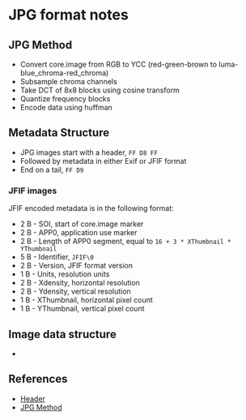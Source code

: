 # JPG format notes

## JPG Method

* Convert core.image from RGB to YCC (red-green-brown to luma-blue_chroma-red_chroma)
* Subsample chroma channels
* Take DCT of 8x8 blocks using cosine transform
* Quantize frequency blocks
* Encode data using huffman

## Metadata Structure

* JPG images start with a header, `FF D8 FF`
* Followed by metadata in either Exif or JFIF format
* End on a tail, `FF D9`

### JFIF images

JFIF encoded metadata is in the following format:

* 2 B - SOI, start of core.image marker
* 2 B - APP0, application use marker
* 2 B - Length of APP0 segment, equal to `16 + 3 * XThumbnail * YThumbnail`
* 5 B - Identifier, `JFIF\0`
* 2 B - Version, JFIF format version
* 1 B - Units, resolution units
* 2 B - Xdensity, horizontal resolution
* 2 B - Ydensity, vertical resolution
* 1 B - XThumbnail, horizontal pixel count
* 1 B - YThumbnail, vertical pixel count

## Image data structure

* 

## References

* [Header](https://www.file-recovery.com/jpg-signature-format.htm)
* [JPG Method](https://www.imaging.org/site/IST/Resources/Imaging_Tutorials/What_s_Inside_a_JPEG_File/IST/Resources/Tutorials/Inside_JPEG.aspx?hkey=f9946f90-9f14-452d-897c-ac1612116e2d)

